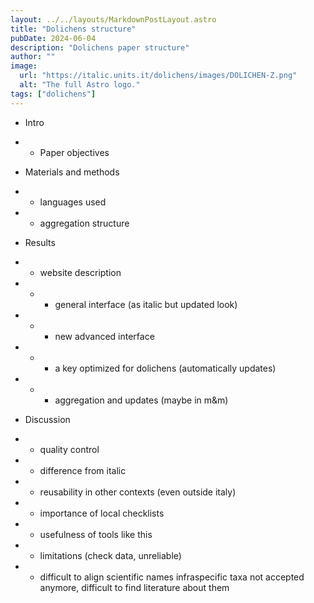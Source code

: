 ```yaml
---
layout: ../../layouts/MarkdownPostLayout.astro
title: "Dolichens structure"
pubDate: 2024-06-04
description: "Dolichens paper structure"
author: ""
image:
  url: "https://italic.units.it/dolichens/images/DOLICHEN-Z.png"
  alt: "The full Astro logo."
tags: ["dolichens"]
---
```


- Intro

- - Paper objectives

- Materials and methods

- - languages used

- - aggregation structure

- Results

- - website description

- - - general interface (as italic but updated look)

- - - new advanced interface

- - - a key optimized for dolichens (automatically updates)

- - - aggregation and updates (maybe in m&m)

- Discussion

- - quality control

- - difference from italic

- - reusability in other contexts (even outside italy)

- - importance of local checklists

- - usefulness of tools like this

- - limitations (check data, unreliable)

- - difficult to align scientific names infraspecific taxa not accepted anymore, difficult to find literature about them
